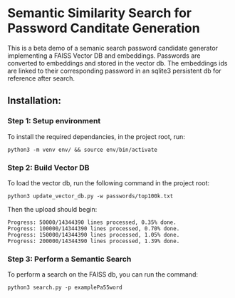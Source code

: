 # Semantic Similarity Search for Password Canditate Generation
This is a beta demo of a semanic search password candidate generator implementing a FAISS Vector DB and embeddings. Passwords are converted to embeddings and stored in the vector db. The embeddings ids are linked to their corresponding password in an sqlite3 persistent db for reference after search.

## Installation:

### Step 1: Setup environment
To install the required dependancies, in the project root, run:
```
python3 -m venv env/ && source env/bin/activate
```

### Step 2: Build Vector DB
To load the vector db, run the following command in the project root:
```
python3 update_vector_db.py -w passwords/top100k.txt
```
Then the upload should begin:
```
Progress: 50000/14344390 lines processed, 0.35% done.
Progress: 100000/14344390 lines processed, 0.70% done.
Progress: 150000/14344390 lines processed, 1.05% done.
Progress: 200000/14344390 lines processed, 1.39% done.
```

### Step 3: Perform a Semantic Search
To perform a search on the FAISS db, you can run the command:
```
python3 search.py -p examplePa55word
```